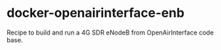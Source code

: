 # docker-openairinterface-enb
Recipe to build and run a 4G SDR eNodeB from OpenAirInterface code base.
